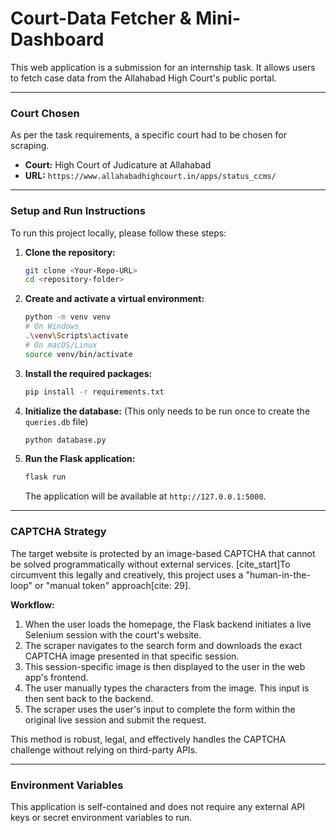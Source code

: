 # Court-Data Fetcher & Mini-Dashboard

This web application is a submission for an internship task. It allows users to fetch case data from the Allahabad High Court's public portal.

---

### Court Chosen

As per the task requirements, a specific court had to be chosen for scraping.

- **Court:** High Court of Judicature at Allahabad
- **URL:** `https://www.allahabadhighcourt.in/apps/status_ccms/`

---

### Setup and Run Instructions

To run this project locally, please follow these steps:

1.  **Clone the repository:**

    ```bash
    git clone <Your-Repo-URL>
    cd <repository-folder>
    ```

2.  **Create and activate a virtual environment:**

    ```bash
    python -m venv venv
    # On Windows
    .\venv\Scripts\activate
    # On macOS/Linux
    source venv/bin/activate
    ```

3.  **Install the required packages:**

    ```bash
    pip install -r requirements.txt
    ```

4.  **Initialize the database:**
    (This only needs to be run once to create the `queries.db` file)

    ```bash
    python database.py
    ```

5.  **Run the Flask application:**
    ```bash
    flask run
    ```
    The application will be available at `http://127.0.0.1:5000`.

---

### CAPTCHA Strategy

The target website is protected by an image-based CAPTCHA that cannot be solved programmatically without external services. [cite_start]To circumvent this legally and creatively, this project uses a "human-in-the-loop" or "manual token" approach[cite: 29].

**Workflow:**

1.  When the user loads the homepage, the Flask backend initiates a live Selenium session with the court's website.
2.  The scraper navigates to the search form and downloads the exact CAPTCHA image presented in that specific session.
3.  This session-specific image is then displayed to the user in the web app's frontend.
4.  The user manually types the characters from the image. This input is then sent back to the backend.
5.  The scraper uses the user's input to complete the form within the original live session and submit the request.

This method is robust, legal, and effectively handles the CAPTCHA challenge without relying on third-party APIs.

---

### Environment Variables

This application is self-contained and does not require any external API keys or secret environment variables to run.
